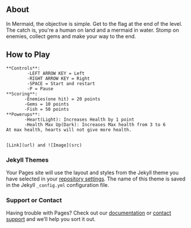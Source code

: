 ## About
In Mermaid, the objective is simple. Get to the flag at the end of the level. The catch is, you're a human on land and a mermaid in water. Stomp on enemies, collect gems and make your way to the end. 


## How to Play
```
**Controls**:
        -LEFT ARROW KEY = Left
        -RIGHT ARROW KEY = Right
        -SPACE = Start and restart
        -P = Pause
**Scoring**:
       -Enemies(one hit) = 20 points
       -Gems = 10 points
       -Fish = 50 points
**Powerups**:
       -Heart(Light): Increases Health by 1 point
       -Health Max Up(Dark): Increases Max health from 3 to 6
At max health, hearts will not give more health.

```

```

[Link](url) and ![Image](src)
```


### Jekyll Themes

Your Pages site will use the layout and styles from the Jekyll theme you have selected in your [repository settings](https://github.com/SmolPocketChange/Mermaid/settings). The name of this theme is saved in the Jekyll `_config.yml` configuration file.

### Support or Contact

Having trouble with Pages? Check out our [documentation](https://help.github.com/categories/github-pages-basics/) or [contact support](https://github.com/contact) and we’ll help you sort it out.
